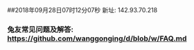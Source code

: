 ##2018年09月28日07时12分07秒 新址: 142.93.70.218
### 兔友常见问题及解答: https://github.com/wanggonging/d/blob/w/FAQ.md
